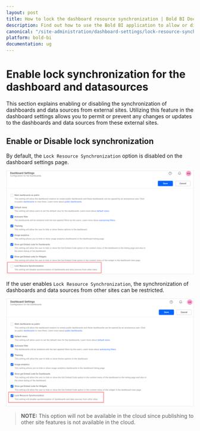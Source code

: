 ```yaml
---
layout: post
title: How to lock the dashboard resource synchronization | Bold BI Docs
description: Find out how to use the Bold BI application to allow or disable lock synchronization of dashboards, data sources, and other resources from other websites.
canonical: "/site-administration/dashboard-settings/lock-resource-synchronization/"
platform: bold-bi
documentation: ug
---
```


# Enable lock synchronization for the dashboard and datasources

This section explains enabling or disabling the synchronization of dashboards and data sources from external sites. Utilizing this feature in the dashboard settings allows you to permit or prevent any changes or updates to the dashboards and data sources from these external sites.

## Enable or Disable lock synchronization

By default, the `Lock Resource Synchronization` option is disabled on the dashboard settings page.

![Lock Synchronization disabled](/static/assets/site-administration/images/disable-lock-synchronization.png)

If the user enables `Lock Resource Synchronization`, the synchronization of dashboards and data sources from other sites can be restricted.

![Lock Synchronization enabled](/static/assets/site-administration/images/enable-lock-synchronization.png)

> **NOTE:** This option will not be available in the cloud since publishing to other site features is not available in the cloud.